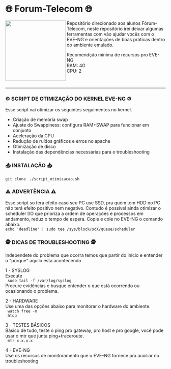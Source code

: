 # 🌐 Forum-Telecom 🌐
<img align="left" alt="" height="190px" src="https://downloadcursos.gratis/wp-content/uploads/2022/10/forum-telecom-745x360.jpg">

Repositório direcionado aos alunos Fórum-Telecom, neste repositório irei deixar algumas ferramentas com vão ajudar vocês com o EVE-NG e orientações de boas práticas dentro do ambiente emulado.

Recomendção mínima de recursos pro EVE-NG<br>
RAM: 4G<br>
CPU: 2

<br>

________________________________________



### ⚙️ SCRIPT DE OTIMIZAÇÃO DO KERNEL EVE-NG ⚙️
Esse script vai otimizar os seguintes seguimentos no kernel.

- Criação de memória swap
- Ajuste do Swappiness: configura RAM+SWAP para funcionar em conjunto
- Aceleração da CPU
- Redução de ruídos gráficos e erros no apache
- Otimização de disco
- Instalação das dependências necessárias para o troubleshooting

### 📥 INSTALAÇÃO 📥
``` git clone  ```
``` ./script_otimizacao.sh ```

### ⚠️ ADVERTÊNCIA ⚠️
Esse script so terá efeito caso seu PC use SSD, pra quem tem HDD no PC não terá efeito positivo nem negativo. Contudo é possível ainda otimizar o scheduler I/O que prioriza a ordem de operações e processos em andamento, reduz o tempo de espera.
Copie e cole no EVE-NG o comando abaixo.<br>
```echo 'deadline' | sudo tee /sys/block/sdX/queue/scheduler```




### 🕵 DICAS DE TROUBLESHOOTING 🕵
Independete do problema que ocorra temos que partir do inicio e entender o "porque" aquilo esta acontecendo<br>

1 - SYSLOG <br>
Execute <br>
``` sudo tail -f /var/log/syslog``` <br>
Procure evidências e busque entender o que está ocorrendo ou ocasionando o problema. 

2 - HARDWARE <br>
Use uma das opções abaixo para monitorar o hardware do ambiente. <br>
``` watch free -m``` <br>
``` htop``` <br>

3 - TESTES BÁSICOS <br>
Básico de tudo, teste o ping pro gateway, pro host e pro google, você pode usar o mtr que junta ping+traceroute. <br>
``` mtr x.x.x.x``` <br>

4 - EVE-NG <br>
Use os recursos de monitoramento que o EVE-NG fornece pra auxiliar no troubleshooting
